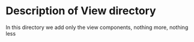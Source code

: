# Description of View directory

In this directory we add only the view components, nothing more, nothing less